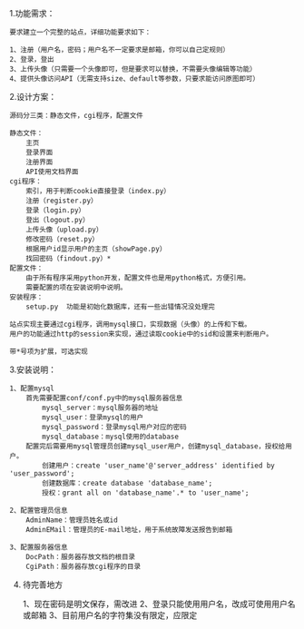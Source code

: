 1.功能需求：

    要求建立一个完整的站点，详细功能要求如下：

    1、注册（用户名，密码；用户名不一定要求是邮箱，你可以自己定规则）
    2、登录，登出
    3、上传头像（只需要一个头像即可，但是要求可以替换，不需要头像编辑等功能）
    4、提供头像访问API（无需支持size、default等参数，只要求能访问原图即可）

2.设计方案：

    源码分三类：静态文件，cgi程序，配置文件

    静态文件：
        主页
        登录界面
        注册界面
        API使用文档界面
    cgi程序：
        索引，用于判断cookie直接登录（index.py）
        注册（register.py）
        登录（login.py）
        登出（logout.py）
        上传头像（upload.py）
        修改密码（reset.py）
        根据用户id显示用户的主页（showPage.py）
        找回密码（findout.py）*
    配置文件：
        由于所有程序采用python开发，配置文件也是用python格式，方便引用。
        需要配置的项在安装说明中说明。
    安装程序：
        setup.py  功能是初始化数据库，还有一些出错情况没处理完

    站点实现主要通过cgi程序，调用mysql接口，实现数据（头像）的上传和下载。
    用户的功能通过http的session来实现，通过读取cookie中的sid和设置来判断用户。

    带*号项为扩展，可选实现

3.安装说明：

    1、配置mysql
        首先需要配置conf/conf.py中的mysql服务器信息
            mysql_server：mysql服务器的地址
            mysql_user：登录mysql的用户
            mysql_password：登录mysql用户对应的密码
            mysql_database：mysql使用的database
        配置完后需要用mysql管理员创建mysql_user用户，创建mysql_database，授权给用户。
            创建用户：create 'user_name'@'server_address' identified by 'user_password';
            创建数据库：create database 'database_name';
            授权：grant all on 'database_name'.* to 'user_name';

    2、配置管理员信息
        AdminName：管理员姓名或id
        AdminEMail：管理员的E-mail地址，用于系统故障发送报告到邮箱

    3、配置服务器信息
        DocPath：服务器存放文档的根目录
        CgiPath：服务器存放cgi程序的目录

4. 待完善地方
    
    1、现在密码是明文保存，需改进
    2、登录只能使用用户名，改成可使用用户名或邮箱
    3、目前用户名的字符集没有限定，应限定
